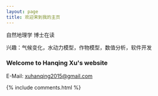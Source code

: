 ```yaml
---
layout: page
title: 欢迎来到我的主页
---
```


自然地理学 博士在读
<p>
兴趣：气候变化，水动力模型，作物模型，数值分析，软件开发

<p>

<h3> Welcome to Hanqing Xu's website </h3>  

<p>

E-Mail: xuhanqing2015@gmail.com


{% include comments.html %}


